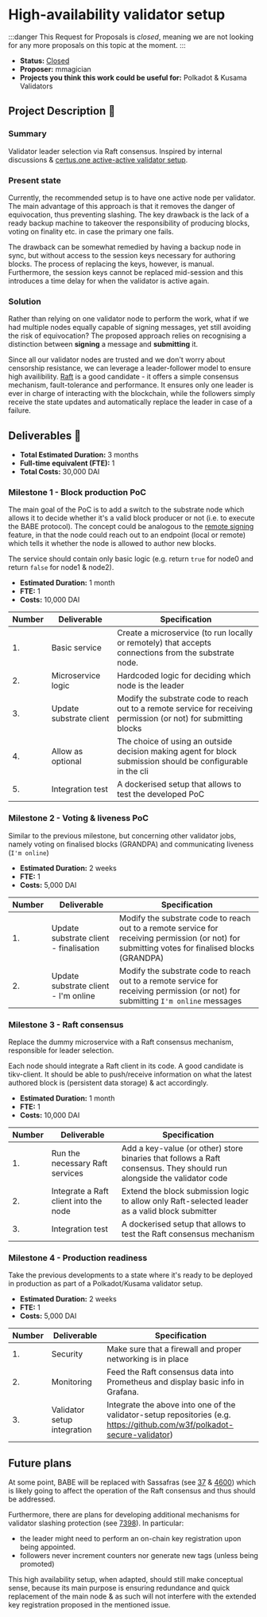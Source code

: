 # High-availability validator setup

:::danger
This Request for Proposals is _closed_, meaning we are not looking for any more proposals on this topic at the moment.
:::

* **Status:** [Closed](https://github.com/w3f/Grants-Program/blob/master/applications/High_availability_validator_setup.md)
* **Proposer:** mmagician
* **Projects you think this work could be useful for:** Polkadot & Kusama Validators

## Project Description :page_facing_up: 

### Summary

Validator leader selection via Raft consensus. Inspired by internal discussions & [certus.one active-active validator setup](https://kb.certus.one/validator_ha.html#active-active-validator).

### Present state

Currently, the recommended setup is to have one active node per validator. The main advantage of this approach is that it removes the danger of equivocation, thus preventing slashing. The key drawback is the lack of a ready backup machine to takeover the responsibility of producing blocks, voting on finality etc. in case the primary one fails. 

The drawback can be somewhat remedied by having a backup node in sync, but without access to the session keys necessary for authoring blocks. The process of replacing the keys, however, is manual. Furthermore, the session keys cannot be replaced mid-session and this introduces a time delay for when the validator is active again.

### Solution

Rather than relying on one validator node to perform the work, what if we had multiple nodes equally capable of signing messages, yet still avoiding the risk of equivocation? The proposed approach relies on recognising a distinction between **signing** a message and **submitting** it. 

Since all our validator nodes are trusted and we don't worry about censorship resistance, we can leverage a leader-follower model to ensure high availibility. [Raft](https://raft.github.io/) is a good candidate - it offers a simple consensus mechanism, fault-tolerance and performance. It ensures only one leader is ever in charge of interacting with the blockchain, while the followers simply receive the state updates and automatically replace the leader in case of a failure.


## Deliverables :nut_and_bolt:

* **Total Estimated Duration:** 3 months
* **Full-time equivalent (FTE):** 1
* **Total Costs:** 30,000 DAI

### Milestone 1 - Block production PoC

The main goal of the PoC is to add a switch to the substrate node which allows it to decide whether it's a valid block producer or not (i.e. to execute the BABE protocol).
The concept could be analogous to the [remote signing](https://github.com/paritytech/substrate/pull/7628) feature, in that the node could reach out to an endpoint (local or remote) which tells it whether the node is allowed to author new blocks.

The service should contain only basic logic (e.g. return `true` for node0 and return `false` for node1 & node2).

* **Estimated Duration:** 1 month
* **FTE:** 1
* **Costs:** 10,000 DAI

| Number | Deliverable | Specification | 
| ------------- | ------------- | ------------- |
| 1. | Basic service | Create a microservice (to run locally or remotely) that accepts connections from the substrate node. | 
| 2. | Microservice logic | Hardcoded logic for deciding which node is the leader
| 3. | Update substrate client | Modify the substrate code to reach out to a remote service for receiving permission (or not) for submitting blocks |  
| 4. | Allow as optional | The choice of using an outside decision making agent for block submission should be configurable in the cli |
| 5. | Integration test | A dockerised setup that allows to test the developed PoC | 

### Milestone 2 - Voting & liveness PoC

Similar to the previous milestone, but concerning other validator jobs, namely voting on finalised blocks (GRANDPA) and communicating liveness (`I'm online`)

* **Estimated Duration:** 2 weeks
* **FTE:** 1
* **Costs:** 5,000 DAI

| Number | Deliverable | Specification | 
| ------------- | ------------- | ------------- |
| 1. | Update substrate client - finalisation | Modify the substrate code to reach out to a remote service for receiving permission (or not) for submitting votes for finalised blocks (GRANDPA) |
| 2. | Update substrate client - I'm online | Modify the substrate code to reach out to a remote service for receiving permission (or not) for submitting `I'm online` messages |

### Milestone 3 - Raft consensus

Replace the dummy microservice with a Raft consensus mechanism, responsible for leader selection. 

Each node should integrate a Raft client in its code. A good candidate is tikv-client. It should be able to push/receive information on what the latest authored block is (persistent data storage) & act accordingly. 

* **Estimated Duration:** 1 month
* **FTE:** 1
* **Costs:** 10,000 DAI

| Number | Deliverable | Specification | 
| ------------- | ------------- | ------------- |
| 1. | Run the necessary Raft services | Add a key-value (or other) store binaries that follows a Raft consensus. They should run alongside the validator code |
| 2. | Integrate a Raft client into the node | Extend the block submission logic to allow only Raft-selected leader as a valid block submitter | 
| 3. | Integration test | A dockerised setup that allows to test the Raft consensus mechanism | 

### Milestone 4 - Production readiness

Take the previous developments to a state where it's ready to be deployed in production as part of a Polkadot/Kusama validator setup.

* **Estimated Duration:** 2 weeks
* **FTE:** 1
* **Costs:** 5,000 DAI

| Number | Deliverable | Specification | 
| ------------- | ------------- | ------------- |
| 1. | Security | Make sure that a firewall and proper networking is in place |
| 2. | Monitoring | Feed the Raft consensus data into Prometheus and display basic info in Grafana.
| 3. | Validator setup integration | Integrate the above into one of the validator-setup repositories (e.g. https://github.com/w3f/polkadot-secure-validator)

## Future plans

At some point, BABE will be replaced with Sassafras (see [37](https://github.com/w3f/research-security-issues/issues/37) & [4600](https://github.com/paritytech/substrate/pull/4600)) which is likely going to affect the operation of the Raft consensus and thus should be addressed.

Furthermore, there are plans for developing additional mechanisms for validator slashing protection (see [7398](https://github.com/paritytech/substrate/issues/7398)). In particular: 
- the leader might need to perform an on-chain key registration upon being appointed.
- followers never increment counters nor generate new tags (unless being promoted)

This high availability setup, when adapted, should still make conceptual sense, because its main purpose is ensuring redundance and quick replacement of the main node & as such will not interfere with the extended key registration proposed in the mentioned issue.
